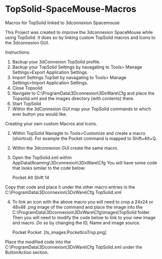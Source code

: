 # TopSolid-SpaceMouse-Macros
Macros for TopSolid linked to 3dconnexion Spacemouse

This Project was created to improve the 3dconnexion SpaceMouse while using TopSolid. It does so by linking custom TopSolid macros and Icons to the 3dconnexion GUI.

Instructions:

1. Backup your 3dConnexion TopSolid profile.
2. Backup your TopSolid Settings by navagating to Tools> Manage Settings>Export Application Settings.
3. Import Settings.TopSet by navagating to Tools> Manage Settings>Import Application Settings.
4. Close Topsolid
5. Navigate to C:\ProgramData\3Dconnexion\3DxWare\Cfg and place the Topsolid.xml and the images directory (with contents) there.
6. Start TopSolid
7. Within the 3dConnexion GUI map your TopSolid commands to which ever button you would like.



Creating your own custom Macros and Icons.

1. Within TopSolid Naviagte to Tools>Customize and create a macro (shortcut). For example the Pocket command is mapped to Shift+Alt+Q.
2. Within the 3dconnexion GUI create the same macro.
3. Open the TopSolid.xml within AppData\Roaming\3Dconnexion\3DxWare\Cfg You will have some code that looks similar to the code below:

    <MacroEntry>
      <ID>Pocket</ID>
      <KeyStroke>
        <Modifiers>
          <Modifier>Alt</Modifier>
          <Modifier>Shift</Modifier>
        </Modifiers>
        <Key>14</Key>
      </KeyStroke>
    </MacroEntry>
    
Copy that code and place it under the other macro entries in the C:\ProgramData\3Dconnexion\3DxWare\Cfg TopSolid.xml

4. To link an icon with the above macro you will need to crop a 24x24 or 48x48 .png image of the command and place the image into the C:\ProgramData\3Dconnexion\3DxWare\Cfg\images\TopSolid folder.
Then you will need to modify the code below to link to your new image and macro. Do so by changing the ID, Name and image source.

    <ButtonAction Type="Macro" xsi:type="ButtonAction_Macro">
      <ID>Pocket</ID>
      <Name>Pocket</Name>
      <Image>
        <Source>[ts_images:PocketIcoTrsp.png]</Source>
      </Image>
    </ButtonAction>
    
 Place the modified code into the C:\ProgramData\3Dconnexion\3DxWare\Cfg TopSolid.xml under the ButtonAction section.
